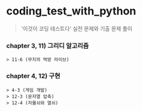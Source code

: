 # coding_test_with_python 
> '이것이 코딩 테스트다' 실전 문제와 기출 문제 풀이
### chapter 3, 11) 그리디 알고리즘
    > 11-6 (무지의 먹방 라이브)

### chapter 4, 12) 구현
    > 4-3 (게임 개발)
    > 12-3 (문자열 압축)
    > 12-4 (자물쇠와 열쇠)